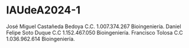 # IAUdeA2024-1

José Miguel Castañeda Bedoya C.C. 1.007.374.267 Bioingeniería.
Daniel Felipe Soto Duque C.C 1.152.467.050 Bioingeniería.
Francisco Tolosa C.C 1.036.962.614 Bioingeniería.
